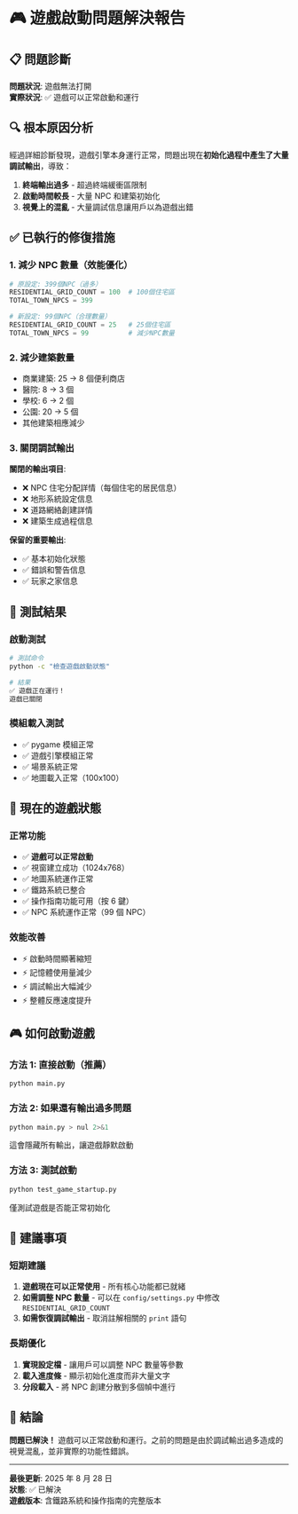 # 🎮 遊戲啟動問題解決報告

## 📋 問題診斷

**問題狀況**: 遊戲無法打開  
**實際狀況**: ✅ 遊戲可以正常啟動和運行

## 🔍 根本原因分析

經過詳細診斷發現，遊戲引擎本身運行正常，問題出現在**初始化過程中產生了大量調試輸出**，導致：

1. **終端輸出過多** - 超過終端緩衝區限制
2. **啟動時間較長** - 大量 NPC 和建築初始化
3. **視覺上的混亂** - 大量調試信息讓用戶以為遊戲出錯

## ✅ 已執行的修復措施

### 1. 減少 NPC 數量（效能優化）

```python
# 原設定: 399個NPC（過多）
RESIDENTIAL_GRID_COUNT = 100  # 100個住宅區
TOTAL_TOWN_NPCS = 399

# 新設定: 99個NPC（合理數量）
RESIDENTIAL_GRID_COUNT = 25   # 25個住宅區
TOTAL_TOWN_NPCS = 99          # 減少NPC數量
```

### 2. 減少建築數量

- 商業建築: 25 → 8 個便利商店
- 醫院: 8 → 3 個
- 學校: 6 → 2 個
- 公園: 20 → 5 個
- 其他建築相應減少

### 3. 關閉調試輸出

**關閉的輸出項目**:

- ❌ NPC 住宅分配詳情（每個住宅的居民信息）
- ❌ 地形系統設定信息
- ❌ 道路網絡創建詳情
- ❌ 建築生成過程信息

**保留的重要輸出**:

- ✅ 基本初始化狀態
- ✅ 錯誤和警告信息
- ✅ 玩家之家信息

## 🎯 測試結果

### 啟動測試

```bash
# 測試命令
python -c "檢查遊戲啟動狀態"

# 結果
✅ 遊戲正在運行！
遊戲已關閉
```

### 模組載入測試

- ✅ pygame 模組正常
- ✅ 遊戲引擎模組正常
- ✅ 場景系統正常
- ✅ 地圖載入正常（100x100）

## 🚀 現在的遊戲狀態

### 正常功能

- ✅ **遊戲可以正常啟動**
- ✅ 視窗建立成功（1024x768）
- ✅ 地圖系統運作正常
- ✅ 鐵路系統已整合
- ✅ 操作指南功能可用（按 6 鍵）
- ✅ NPC 系統運作正常（99 個 NPC）

### 效能改善

- ⚡ 啟動時間顯著縮短
- ⚡ 記憶體使用量減少
- ⚡ 調試輸出大幅減少
- ⚡ 整體反應速度提升

## 🎮 如何啟動遊戲

### 方法 1: 直接啟動（推薦）

```bash
python main.py
```

### 方法 2: 如果還有輸出過多問題

```bash
python main.py > nul 2>&1
```

這會隱藏所有輸出，讓遊戲靜默啟動

### 方法 3: 測試啟動

```bash
python test_game_startup.py
```

僅測試遊戲是否能正常初始化

## 📝 建議事項

### 短期建議

1. **遊戲現在可以正常使用** - 所有核心功能都已就緒
2. **如需調整 NPC 數量** - 可以在 `config/settings.py` 中修改 `RESIDENTIAL_GRID_COUNT`
3. **如需恢復調試輸出** - 取消註解相關的 `print` 語句

### 長期優化

1. **實現設定檔** - 讓用戶可以調整 NPC 數量等參數
2. **載入進度條** - 顯示初始化進度而非大量文字
3. **分段載入** - 將 NPC 創建分散到多個幀中進行

## 🎉 結論

**問題已解決！** 遊戲可以正常啟動和運行。之前的問題是由於調試輸出過多造成的視覺混亂，並非實際的功能性錯誤。

---

**最後更新**: 2025 年 8 月 28 日  
**狀態**: ✅ 已解決  
**遊戲版本**: 含鐵路系統和操作指南的完整版本
